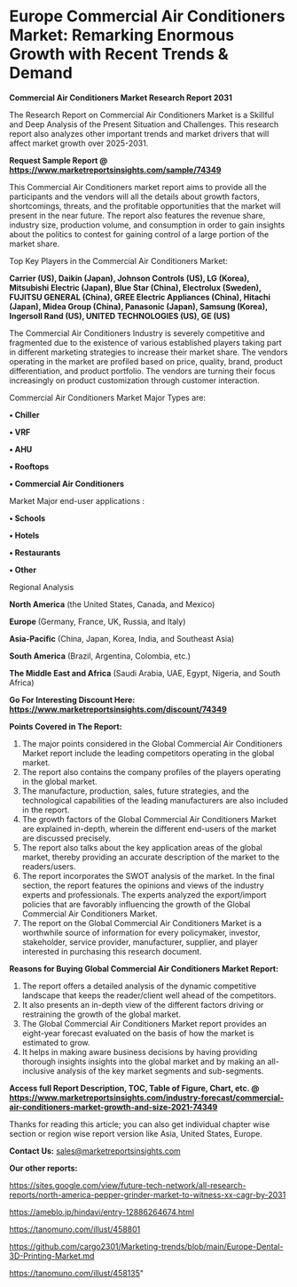  # Europe Commercial Air Conditioners Market: Remarking Enormous Growth with Recent Trends & Demand

<strong>Commercial Air Conditioners Market Research Report 2031</strong>

The Research Report on Commercial Air Conditioners Market is a Skillful and Deep Analysis of the Present Situation and Challenges. This research report also analyzes other important trends and market drivers that will affect market growth over 2025-2031.

<strong>Request Sample Report @ <a href=https://www.marketreportsinsights.com/sample/74349>https://www.marketreportsinsights.com/sample/74349</a></strong>

This Commercial Air Conditioners market report aims to provide all the participants and the vendors will all the details about growth factors, shortcomings, threats, and the profitable opportunities that the market will present in the near future. The report also features the revenue share, industry size, production volume, and consumption in order to gain insights about the politics to contest for gaining control of a large portion of the market share.

Top Key Players in the Commercial Air Conditioners Market:

<strong>Carrier (US), Daikin (Japan), Johnson Controls (US), LG (Korea), Mitsubishi Electric (Japan), Blue Star (China), Electrolux (Sweden), FUJITSU GENERAL (China), GREE Electric Appliances (China), Hitachi (Japan), Midea Group (China), Panasonic (Japan), Samsung (Korea), Ingersoll Rand (US), UNITED TECHNOLOGIES (US), GE (US)</strong>

The Commercial Air Conditioners Industry is severely competitive and fragmented due to the existence of various established players taking part in different marketing strategies to increase their market share. The vendors operating in the market are profiled based on price, quality, brand, product differentiation, and product portfolio. The vendors are turning their focus increasingly on product customization through customer interaction.

Commercial Air Conditioners Market Major Types are:

<strong>• Chiller

• VRF

• AHU

• Rooftops

• Commercial Air Conditioners</strong>

Market Major end-user applications :

<strong>• Schools

• Hotels

• Restaurants

• Other</strong>

Regional Analysis

</u><strong><b>North America</b></strong> (the United States, Canada, and Mexico)

<strong><b>Europe </b></strong>(Germany, France, UK, Russia, and Italy)

<strong><b>Asia-Pacific</b></strong> (China, Japan, Korea, India, and Southeast Asia)

<strong><b>South America</b></strong> (Brazil, Argentina, Colombia, etc.)

<strong><b>The Middle East and Africa</b></strong> (Saudi Arabia, UAE, Egypt, Nigeria, and South Africa)

<strong>Go For Interesting Discount Here: <a href=https://www.marketreportsinsights.com/discount/74349>https://www.marketreportsinsights.com/discount/74349</a></strong>

<strong>Points Covered in The Report:</strong>
<ol>
  <li>The major points considered in the Global Commercial Air Conditioners Market report include the leading competitors operating in the global market.</li>
  <li>The report also contains the company profiles of the players operating in the global market.</li>
  <li>The manufacture, production, sales, future strategies, and the technological capabilities of the leading manufacturers are also included in the report.</li>
  <li>The growth factors of the Global Commercial Air Conditioners Market are explained in-depth, wherein the different end-users of the market are discussed precisely.</li>
  <li>The report also talks about the key application areas of the global market, thereby providing an accurate description of the market to the readers/users.</li>
  <li>The report incorporates the SWOT analysis of the market. In the final section, the report features the opinions and views of the industry experts and professionals. The experts analyzed the export/import policies that are favorably influencing the growth of the Global Commercial Air Conditioners Market.</li>
  <li>The report on the Global Commercial Air Conditioners Market is a worthwhile source of information for every policymaker, investor, stakeholder, service provider, manufacturer, supplier, and player interested in purchasing this research document.</li>
</ol>
<strong>Reasons for Buying Global Commercial Air Conditioners Market Report:</strong>

<ol>
  <li>The report offers a detailed analysis of the dynamic competitive landscape that keeps the reader/client well ahead of the competitors.</li>
  <li>It also presents an in-depth view of the different factors driving or restraining the growth of the global market.</li>
  <li>The Global Commercial Air Conditioners Market report provides an eight-year forecast evaluated on the basis of how the market is estimated to grow.</li>
  <li>It helps in making aware business decisions by having providing thorough insights insights into the global market and by making an all-inclusive analysis of the key market segments and sub-segments.</li>
</ol>
<strong>Access full Report Description, TOC, Table of Figure, Chart, etc. @ <a href=https://www.marketreportsinsights.com/industry-forecast/commercial-air-conditioners-market-growth-and-size-2021-74349>https://www.marketreportsinsights.com/industry-forecast/commercial-air-conditioners-market-growth-and-size-2021-74349</a></strong>


Thanks for reading this article; you can also get individual chapter wise section or region wise report version like Asia, United States, Europe.

<strong>Contact Us:</strong>
sales@marketreportsinsights.com

<strong>Our other reports:</strong>

<a href=https://sites.google.com/view/future-tech-network/all-research-reports/north-america-pepper-grinder-market-to-witness-xx-cagr-by-2031>https://sites.google.com/view/future-tech-network/all-research-reports/north-america-pepper-grinder-market-to-witness-xx-cagr-by-2031</a>

<a href=https://ameblo.jp/hindavi/entry-12886264674.html>https://ameblo.jp/hindavi/entry-12886264674.html</a>

<a href=https://tanomuno.com/illust/458801>https://tanomuno.com/illust/458801</a>

<a href=https://github.com/cargo2301/Marketing-trends/blob/main/Europe-Dental-3D-Printing-Market.md>https://github.com/cargo2301/Marketing-trends/blob/main/Europe-Dental-3D-Printing-Market.md</a>

<a href=https://tanomuno.com/illust/458135>https://tanomuno.com/illust/458135</a>"
